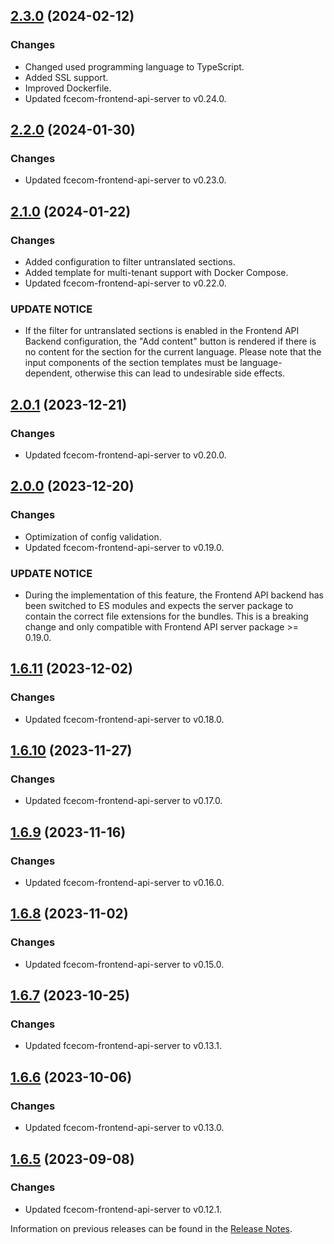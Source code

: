 ## [2.3.0](https://github.com/e-Spirit/fcecom-frontend-api-backend/compare/v2.2.0...v2.3.0) (2024-02-12)

### Changes
* Changed used programming language to TypeScript.
* Added SSL support.
* Improved Dockerfile.
* Updated fcecom-frontend-api-server to v0.24.0.

## [2.2.0](https://github.com/e-Spirit/fcecom-frontend-api-backend/compare/v2.1.0...v2.2.0) (2024-01-30)

### Changes
* Updated fcecom-frontend-api-server to v0.23.0.

## [2.1.0](https://github.com/e-Spirit/fcecom-frontend-api-backend/compare/v2.0.1...v2.1.0) (2024-01-22)

### Changes
* Added configuration to filter untranslated sections.
* Added template for multi-tenant support with Docker Compose.
* Updated fcecom-frontend-api-server to v0.22.0.

### UPDATE NOTICE
* If the filter for untranslated sections is enabled in the Frontend API Backend configuration, the "Add content" button is rendered if there is no content for the section for the current language. Please note that the input components of the section templates must be language-dependent, otherwise this can lead to undesirable side effects.

## [2.0.1](https://github.com/e-Spirit/fcecom-frontend-api-backend/compare/v2.0.0...v2.0.1) (2023-12-21)

### Changes
* Updated fcecom-frontend-api-server to v0.20.0.

## [2.0.0](https://github.com/e-Spirit/fcecom-frontend-api-backend/compare/v1.6.11...v2.0.0) (2023-12-20)

### Changes
* Optimization of config validation.
* Updated fcecom-frontend-api-server to v0.19.0.

### UPDATE NOTICE
* During the implementation of this feature, the Frontend API backend has been switched to ES modules and expects the server package to contain the correct file extensions for the bundles. This is a breaking change and only compatible with Frontend API server package >= 0.19.0.

## [1.6.11](https://github.com/e-Spirit/fcecom-frontend-api-backend/compare/v1.6.10...v1.6.11) (2023-12-02)

### Changes
* Updated fcecom-frontend-api-server to v0.18.0.

## [1.6.10](https://github.com/e-Spirit/fcecom-frontend-api-backend/compare/v1.6.9...v1.6.10) (2023-11-27)

### Changes
* Updated fcecom-frontend-api-server to v0.17.0.

## [1.6.9](https://github.com/e-Spirit/fcecom-frontend-api-backend/compare/v1.6.8...v1.6.9) (2023-11-16)

### Changes
* Updated fcecom-frontend-api-server to v0.16.0.

## [1.6.8](https://github.com/e-Spirit/fcecom-frontend-api-backend/compare/v1.6.7...v1.6.8) (2023-11-02)

### Changes
* Updated fcecom-frontend-api-server to v0.15.0.

## [1.6.7](https://github.com/e-Spirit/fcecom-frontend-api-backend/compare/v1.6.6...v1.6.7) (2023-10-25)

### Changes
* Updated fcecom-frontend-api-server to v0.13.1.

## [1.6.6](https://github.com/e-Spirit/fcecom-frontend-api-backend/compare/v1.6.5...v1.6.6) (2023-10-06)

### Changes
* Updated fcecom-frontend-api-server to v0.13.0.

## [1.6.5](https://github.com/e-Spirit/fcecom-frontend-api-backend/compare/v1.6.4...v1.6.5) (2023-09-08)

### Changes
* Updated fcecom-frontend-api-server to v0.12.1.


Information on previous releases can be found in the [Release Notes](https://docs.e-spirit.com/ecom/fsconnect-com/FirstSpirit_Connect_for_Commerce_Releasenotes_EN.html).

